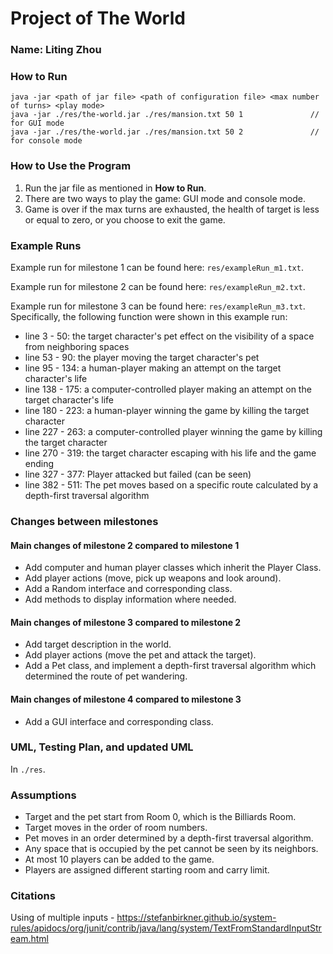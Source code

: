 # Project of The World

### Name: Liting Zhou

### How to Run

    java -jar <path of jar file> <path of configuration file> <max number of turns> <play mode>
    java -jar ./res/the-world.jar ./res/mansion.txt 50 1               // for GUI mode
    java -jar ./res/the-world.jar ./res/mansion.txt 50 2               // for console mode

### How to Use the Program

1. Run the jar file as mentioned in **How to Run**.
2. There are two ways to play the game: GUI mode and console mode.
3. Game is over if the max turns are exhausted, the health of target is less or equal to zero, or you choose to exit the game.

### Example Runs

Example run for milestone 1 can be found here: `res/exampleRun_m1.txt`.

Example run for milestone 2 can be found here: `res/exampleRun_m2.txt`.

Example run for milestone 3 can be found here: `res/exampleRun_m3.txt`. Specifically, the following function were shown
in this example run:

- line 3 - 50: the target character's pet effect on the visibility of a space from neighboring spaces
- line 53 - 90: the player moving the target character's pet
- line 95 - 134: a human-player making an attempt on the target character's life
- line 138 - 175: a computer-controlled player making an attempt on the target character's life
- line 180 - 223: a human-player winning the game by killing the target character
- line 227 - 263: a computer-controlled player winning the game by killing the target character
- line 270 - 319: the target character escaping with his life and the game ending
- line 327 - 377: Player attacked but failed (can be seen)
- line 382 - 511: The pet moves based on a specific route calculated by a depth-first traversal algorithm

### Changes between milestones

#### Main changes of milestone 2 compared to milestone 1

- Add computer and human player classes which inherit the Player Class.
- Add player actions (move, pick up weapons and look around).
- Add a Random interface and corresponding class.
- Add methods to display information where needed.

#### Main changes of milestone 3 compared to milestone 2

- Add target description in the world.
- Add player actions (move the pet and attack the target).
- Add a Pet class, and implement a depth-first traversal algorithm which determined the
  route of pet wandering.

#### Main changes of milestone 4 compared to milestone 3

- Add a GUI interface and corresponding class.

### UML, Testing Plan, and updated UML

In `./res`.

### Assumptions

- Target and the pet start from Room 0, which is the Billiards Room.
- Target moves in the order of room numbers.
- Pet moves in an order determined by a depth-first traversal algorithm.
- Any space that is occupied by the pet cannot be seen by its neighbors.
- At most 10 players can be added to the game.
- Players are assigned different starting room and carry limit.

### Citations

Using of multiple
inputs - <ins>https://stefanbirkner.github.io/system-rules/apidocs/org/junit/contrib/java/lang/system/TextFromStandardInputStream.html </ins>